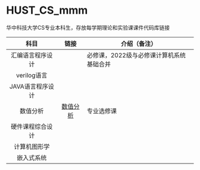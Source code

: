 # HUST_CS_mmm
华中科技大学CS专业本科生，存放每学期理论和实验课课件代码库链接

| **科目** | **链接** | **介绍（备注）** |
|:-------:|:-------:|-------|
| 汇编语言程序设计 |  | 必修课，2022级与必修课计算机系统基础合并 |
| verilog语言 |  |  |
| JAVA语言程序设计 |  |  |
| 数值分析 | [数值分析](https://github.com/m2214x/HUST_CS_Data-Analysis) | 专业选修课 |
| 硬件课程综合设计 |  |  |
| 计算机图形学 |  |  | 
| 嵌入式系统 |

